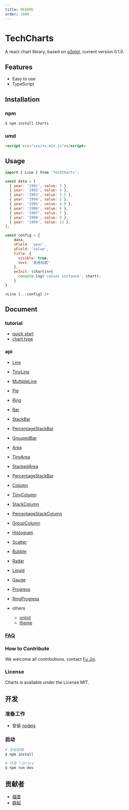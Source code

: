 ```yaml
---
title: README
order: 1000
---
```


# TechCharts

A react chart library, based on [g2plot](https://antv-g2plot.gitee.io/zh), current version 0.1.0.

## Features

- Easy to use
- TypeScript

## Installation

### npm

```bash | pure
$ npm install Charts
```

### umd

```html  | pure
<script src="xxx/xx.min.js"></script>
```

## Usage

```jsx  | pure
import { Line } from 'TechCharts';

const data = [
  { year: '1991', value: 3 },
  { year: '1992', value: 4 },
  { year: '1993', value: 3.5 },
  { year: '1994', value: 5 },
  { year: '1995', value: 4.9 },
  { year: '1996', value: 6 },
  { year: '1997', value: 7 },
  { year: '1998', value: 9 },
  { year: '1999', value: 13 },
];

const config = {
    data,
    xField: 'year',
    yField: 'value',
    title: {
      visible: true,
      text: '我是标题'
    },
    onInit: (chart)=>{
      console.log('canvas instance', chart);
    }
}

<Line {...config} />
```

## Document

### tutorial

- [quick start]()
- [chart type]()

### api

- [Line]()
- [TinyLine]()
- [MultipleLine]()
- [Pie]()
- [Ring]()
- [Bar]()
- [StackBar]()
- [PercentageStackBar]()
- [GroupedBar]()
- [Area]()
- [TinyArea]()
- [StackedArea]()
- [PercentageStackBar]()
- [Column]()
- [TinyColumn]()
- [StackColumn]()
- [PercentageStackColumn]()
- [GroupColumn]()
- [Histogram]()
- [Scatter]()
- [Bubble]()
- [Radar]()
- [Liquid]()
- [Gauge]()
- [Progress]()
- [RingProgress]()

- others
  - [onInit]()
  - [theme]()

### [FAQ](http://gitlab.alipay-inc.com/tech-ui/tech-chart/issues)

### How to Contribute

We welcome all contributions. contact [Fu Jin](https://yuque.antfin-inc.com/liufu.lf).

### License

Charts is available under the License MIT.

## 开发

### 准备工作

- 安装 [nodejs](https://nodejs.org/en/)

### 启动

```bash  | pure
# 安装依赖
$ npm install

# 开发 library
$ npm run dev
```

## 贡献者

- [福晋](https://yuque.antfin-inc.com/liufu.lf)
- [辟起](https://yuque.antfin-inc.com/shengtao.xst)
